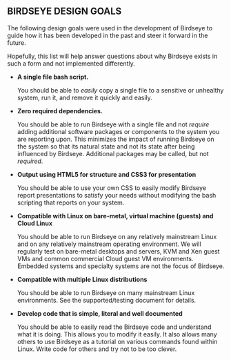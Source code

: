 BIRDSEYE DESIGN GOALS
------------

The following design goals were used in the development of Birdseye to guide
how it has been developed in the past and steer it forward in the future.

Hopefully, this list will help answer questions about why Birdseye exists in
such a form and not implemented differently.

* **A single file bash script.**

  You should be able to *easily* copy a single file to a sensitive or 
  unhealthy system, run it, and remove it quickly and easily.

* **Zero required dependencies.**

  You should be able to run Birdseye with a single file and not *require* adding
  additional software packages or components to the system you are reporting
  upon.  This minimizes the impact of running Birdseye on the system so that
  its natural state and not its state after being influenced by Birdseye.
	Additional packages may be called, but not *required*.

* **Output using HTML5 for structure and CSS3 for presentation**

  You should be able to use your own CSS to easily modify Birdseye report
  presentations to satisfy your needs without modifying the bash scripting
  that reports on your system.

* **Compatible with Linux on bare-metal, virtual machine (guests) and Cloud Linux**

  You should be able to run Birdseye on any relatively mainstream Linux and
  on any relatively mainstream operating environment.  We will regularly test
  on bare-metal desktops and servers, KVM and Xen guest VMs and common commercial
  Cloud guest VM environments.  Embedded systems and specialty systems are not 
  the focus of Birdseye.

* **Compatible with multiple Linux distributions**

  You should be able to run Birdseye on many mainstream Linux environments.
  See the supported/testing document for details.

* **Develop code that is simple, literal and well documented**

  You should be able to easily read the Birdseye code and understand what it
  is doing.  This allows you to modify it easily. It also allows many others
  to use Birdseye as a tutorial on various commands found within Linux.
  Write code for others and try not to be too clever.
